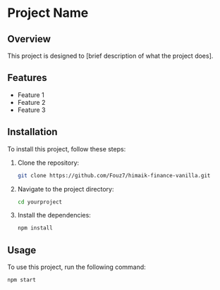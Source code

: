 # Project Name

## Overview
This project is designed to [brief description of what the project does].

## Features
- Feature 1
- Feature 2
- Feature 3

## Installation
To install this project, follow these steps:

1. Clone the repository:
    ```sh
    git clone https://github.com/Fouz7/himaik-finance-vanilla.git
    ```
2. Navigate to the project directory:
    ```sh
    cd yourproject
    ```
3. Install the dependencies:
    ```sh
    npm install
    ```

## Usage
To use this project, run the following command:
```sh
npm start